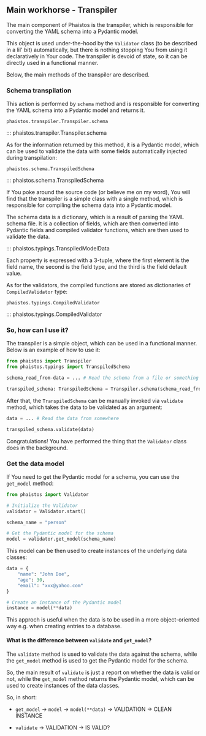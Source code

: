 ## Main workhorse - Transpiler

The main component of Phaistos is the transpiler, which is responsible for converting the YAML schema into a Pydantic model.

This object is used under-the-hood by the `Validator` class (to be described in a lil' bit) automatically, but there is nothing stopping You from using it
declaratively in Your code. The transpiler is devoid of state, so it can
be directly used in a functional manner.

Below, the main methods of the transpiler are described.

### Schema transpilation

This action is performed by `schema` method and is responsible for converting the YAML schema into a Pydantic model and returns it.

`phaistos.transpiler.Transpiler.schema`

::: phaistos.transpiler.Transpiler.schema

As for the information returned by this method, it is a Pydantic model, which can be used to validate the data with some fields automatically injected during transpilation:

`phaistos.schema.TranspiledSchema`

::: phaistos.schema.TranspiledSchema

If You poke around the source code (or believe me on my word), You will find that the transpiler is a simple class with a single method, which is responsible for compiling the schema data into a Pydantic model.

The schema data is a dictionary, which is a result of parsing the YAML schema file. It is a collection of fields, which are then converted into Pydantic fields
and compiled validator functions, which are then used to validate the data.

::: phaistos.typings.TranspiledModelData

Each property is expressed with a 3-tuple, where the first element is the field name, the second is the field type, and the third is the field default value.

As for the validators, the compiled functions are stored as dictionaries of `CompiledValidator` type:

`phaistos.typings.CompiledValidator`

::: phaistos.typings.CompiledValidator

### So, how can I use it?

The transpiler is a simple object, which can be used in a functional manner. Below is an example of how to use it:

```python
from phaistos import Transpiler
from phaistos.typings import TranspiledSchema

schema_read_from-data = ... # Read the schema from a file or something

transpiled_schema: TranspiledSchema = Transpiler.schema(schema_read_from_data)
```

After that, the `TranspiledSchema` can be manually invoked via `validate` method,
which takes the data to be validated as an argument:

```python
data = ... # Read the data from somewhere

transpiled_schema.validate(data)
```

Congratulations! You have performed the thing that the `Validator` class does
in the background.

### Get the data model

If You need to get the Pydantic model for a schema, you can use the `get_model` method:

```python
from phaistos import Validator

# Initialize the Validator
validator = Validator.start()

schema_name = "person"

# Get the Pydantic model for the schema
model = validator.get_model(schema_name)
```

This model can be then used to create instances of the underlying data classes:

```python
data = {
    "name": "John Doe",
    "age": 30,
    "email": "xxx@yahoo.com"
}

# Create an instance of the Pydantic model
instance = model(**data)
```

This approch is useful when the data is to be used in a more object-oriented way e.g. when creating entries to a database.

#### What is the difference between `validate` and `get_model`?

The `validate` method is used to validate the data against the schema, while the `get_model` method is used to get the Pydantic model for the schema.

So, the main result of `validate` is just a report on whether the data is valid or not, while the `get_model` method returns the Pydantic model, which can be used to create instances of the data classes.

So, in short:

* `get_model` -> `model` -> `model(**data)` -> VALIDATION -> CLEAN INSTANCE

* `validate` -> VALIDATION -> IS VALID?
